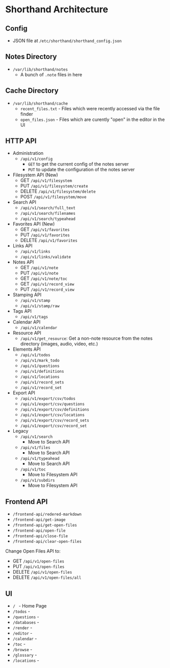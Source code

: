 # Shorthand Architecture

## Config
- JSON file at `/etc/shorthand/shorthand_config.json`

## Notes Directory
- `/var/lib/shorthand/notes`
    + A bunch of `.note` files in here

## Cache Directory
- `/var/lib/shorthand/cache`
    + `recent_files.txt` - Files which were recently accessed via the file finder
    + `open_files.json` - Files which are curently "open" in the editor in the UI

## HTTP API
- Administration
    + `/api/v1/config`
        * `GET` to get the current config of the notes server
        * `PUT` to update the configuration of the notes server
- Filesystem API (New)
    + GET `/api/v1/filesystem`
    + PUT `/api/v1/filesystem/create`
    + DELETE `/api/v1/filesystem/delete`
    + POST `/api/v1/filesystem/move`
- Search API
    + `/api/v1/search/full_text`
    + `/api/v1/search/filenames`
    + `/api/v1/search/typeahead`
- Favorites API (New)
    + GET `/api/v1/favorites`
    + PUT `/api/v1/favorites`
    + DELETE `/api/v1/favorites`
- Links API
    + `/api/v1/links`
    + `/api/v1/links/validate`
- Notes API
    + GET `/api/v1/note`
    + PUT `/api/v1/note`
    + GET `/api/v1/note/toc`
    + GET `/api/v1/record_view`
    + PUT `/api/v1/record_view`
- Stamping API
    + `/api/v1/stamp`
    + `/api/v1/stamp/raw`
- Tags API
    + `/api/v1/tags`
- Calendar API
    + `/api/v1/calendar`
- Resource API
    + `/api/v1/get_resource`: Get a non-note resource from the notes directory (images, audio, video, etc.)
- Elements API
    + `/api/v1/todos`
    + `/api/v1/mark_todo`
    + `/api/v1/questions`
    + `/api/v1/definitions`
    + `/api/v1/locations`
    + `/api/v1/record_sets`
    + `/api/v1/record_set`
- Export API
    + `/api/v1/export/csv/todos`
    + `/api/v1/export/csv/questions`
    + `/api/v1/export/csv/definitions`
    + `/api/v1/export/csv/locations`
    + `/api/v1/export/csv/record_sets`
    + `/api/v1/export/csv/record_set`
- Legacy
    + `/api/v1/search` 
        * Move to Search API
    + `/api/v1/files`
        * Move to Search API
    + `/api/v1/typeahead`
        * Move to Search API
    + `/api/v1/toc`
        * Move to Filesystem API
    + `/api/v1/subdirs`
        * Move to Filesystem API


## Frontend API
- `/frontend-api/redered-markdown`
- `/frontend-api/get-image`
- `/frontend-api/get-open-files`
- `/frontend-api/open-file`
- `/frontend-api/close-file`
- `/frontend-api/clear-open-files`


Change Open Files API to:
- GET `/api/v1/open-files`
- PUT `/api/v1/open-files`
- DELETE `/api/v1/open-files`
- DELETE `/api/v1/open-files/all`


## UI
- `/ ` - Home Page
- `/todos` -
- `/questions` -
- `/databases` -
- `/render` -
- `/editor` -
- `/calendar` -
- `/toc` -
- `/browse` -
- `/glossary` -
- `/locations` -
